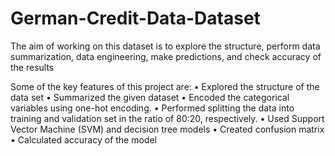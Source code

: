 # German-Credit-Data-Dataset
The aim of working on this dataset is to explore the structure, perform data summarization, data engineering, make predictions, and check accuracy of the results

Some of the key features of this project are: • Explored the structure of the data set • Summarized the given dataset • Encoded the categorical variables using one-hot encoding. • Performed splitting the data into training and validation set in the ratio of 80:20, respectively. • Used Support Vector Machine (SVM) and decision tree models • Created confusion matrix • Calculated accuracy of the model
